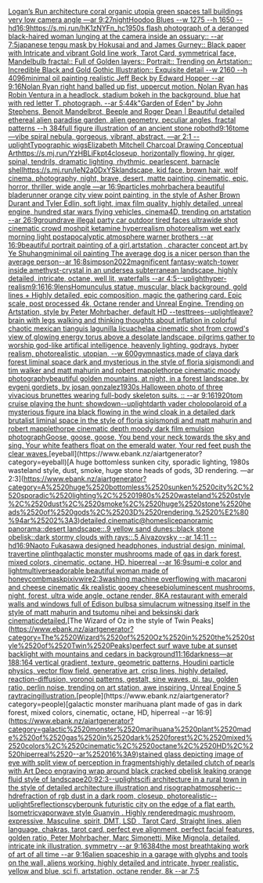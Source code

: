 [Logan’s Run architecture coral organic utopia green spaces tall buildings very low camera angle —ar 9:27](https://www.ebank.nz/aiartgenerator?category=Logan%E2%80%99s%2520Run%2520architecture%2520coral%2520organic%2520utopia%2520green%2520spaces%2520tall%2520buildings%2520very%2520low%2520camera%2520angle%2520%E2%80%94ar%25209%3A27)[night](https://www.ebank.nz/aiartgenerator?category=night)[Hoodoo Blues --w 1275 --h 1650 --hd](https://www.ebank.nz/aiartgenerator?category=Hoodoo%2520Blues%2520--w%25201275%2520--h%25201650%2520--hd)[16:9](https://www.ebank.nz/aiartgenerator?category=16%3A9)[<https://s.mj.run/hK1zNYFn_hc>](https://www.ebank.nz/aiartgenerator?category=%3Chttps%3A//s.mj.run/hK1zNYFn_hc%3E)[1950s flash photograph of a deranged black-haired woman lunging at the camera inside an ossuary:: --ar 7:5](https://www.ebank.nz/aiartgenerator?category=1950s%2520flash%2520photograph%2520of%2520a%2520deranged%2520black-haired%2520woman%2520lunging%2520at%2520the%2520camera%2520inside%2520an%2520ossuary%3A%3A%2520--ar%25207%3A5)[japanese  tengu mask by Hokusai and and James Gurney::  Black paper with Intricate and vibrant Gold line work, Tarot Card, symmetrical face, Mandelbulb fractal::  Full of Golden layers::  Portrait:: Trending on Artstation::  Incredible Black and Gold Gothic Illustration::  Exquisite detail  --w 2160  --h 4096](https://www.ebank.nz/aiartgenerator?category=japanese%2520%2520tengu%2520mask%2520by%2520Hokusai%2520and%2520and%2520James%2520Gurney%3A%3A%2520%2520Black%2520paper%2520with%2520Intricate%2520and%2520vibrant%2520Gold%2520line%2520work%2C%2520Tarot%2520Card%2C%2520symmetrical%2520face%2C%2520Mandelbulb%2520fractal%3A%3A%2520%2520Full%2520of%2520Golden%2520layers%3A%3A%2520%2520Portrait%3A%3A%2520Trending%2520on%2520Artstation%3A%3A%2520%2520Incredible%2520Black%2520and%2520Gold%2520Gothic%2520Illustration%3A%3A%2520%2520Exquisite%2520detail%2520%2520--w%25202160%2520%2520--h%25204096)[minimal oil painting realistic Jeff Beck by Edward Hopper --ar 9:16](https://www.ebank.nz/aiartgenerator?category=minimal%2520oil%2520painting%2520realistic%2520Jeff%2520Beck%2520by%2520Edward%2520Hopper%2520--ar%25209%3A16)[Nolan Ryan right hand balled up fist, uppercut motion. Nolan Ryan has Robin Ventura in a headlock. stadium bokeh in the background. blue hat with red letter T.  photograph. --ar 5:4](https://www.ebank.nz/aiartgenerator?category=Nolan%2520Ryan%2520right%2520hand%2520balled%2520up%2520fist%2C%2520uppercut%2520motion.%2520Nolan%2520Ryan%2520has%2520Robin%2520Ventura%2520in%2520a%2520headlock.%2520stadium%2520bokeh%2520in%2520the%2520background.%2520blue%2520hat%2520with%2520red%2520letter%2520T.%2520%2520photograph.%2520--ar%25205%3A4)[4k](https://www.ebank.nz/aiartgenerator?category=4k)["Garden of Eden" by John Stephens, Benoit Mandelbrot, Beeple and Roger Dean | Beautiful detailed ethereal alien paradise garden, alien geometry, peculiar angles, fractal patterns --h 384](https://www.ebank.nz/aiartgenerator?category=%22Garden%2520of%2520Eden%22%2520by%2520John%2520Stephens%2C%2520Benoit%2520Mandelbrot%2C%2520Beeple%2520and%2520Roger%2520Dean%2520%7C%2520Beautiful%2520detailed%2520ethereal%2520alien%2520paradise%2520garden%2C%2520alien%2520geometry%2C%2520peculiar%2520angles%2C%2520fractal%2520patterns%2520--h%2520384)[full figure illustration of an ancient stone robot](https://www.ebank.nz/aiartgenerator?category=full%2520figure%2520illustration%2520of%2520an%2520ancient%2520stone%2520robot)[hd](https://www.ebank.nz/aiartgenerator?category=hd)[9:16](https://www.ebank.nz/aiartgenerator?category=9%3A16)[tome](https://www.ebank.nz/aiartgenerator?category=tome)[—vibe spiral nebula, gorgeous, vibrant, abstract. —ar 2:1 --uplight](https://www.ebank.nz/aiartgenerator?category=%E2%80%94vibe%2520spiral%2520nebula%2C%2520gorgeous%2C%2520vibrant%2C%2520abstract.%2520%E2%80%94ar%25202%3A1%2520--uplight)[Typographic wigs](https://www.ebank.nz/aiartgenerator?category=Typographic%2520wigs)[Elizabeth Mitchell Charcoal Drawing Conceptual Art](https://www.ebank.nz/aiartgenerator?category=Elizabeth%2520Mitchell%2520Charcoal%2520Drawing%2520Conceptual%2520Art)[<https://s.mj.run/YzHBLiFkpt4>](https://www.ebank.nz/aiartgenerator?category=%3Chttps%3A//s.mj.run/YzHBLiFkpt4%3E)[closeup, horizontally flowing, hr giger, spinal, tendrils, dramatic lighting, rhythmic, pearlescent, barnacle shell](https://www.ebank.nz/aiartgenerator?category=closeup%2C%2520horizontally%2520flowing%2C%2520hr%2520giger%2C%2520spinal%2C%2520tendrils%2C%2520dramatic%2520lighting%2C%2520rhythmic%2C%2520pearlescent%2C%2520barnacle%2520shell)[<https://s.mj.run/leN2a0DxYSk>](https://www.ebank.nz/aiartgenerator?category=%3Chttps%3A//s.mj.run/leN2a0DxYSk%3E)[landscape, kid face, brown hair, wolf cinema, photography, night, brave, desert, matte painting, cinematic, epic, horror,  thriller, wide angle —ar 16:9](https://www.ebank.nz/aiartgenerator?category=landscape%2C%2520kid%2520face%2C%2520brown%2520hair%2C%2520wolf%2520cinema%2C%2520photography%2C%2520night%2C%2520brave%2C%2520desert%2C%2520matte%2520painting%2C%2520cinematic%2C%2520epic%2C%2520horror%2C%2520%2520thriller%2C%2520wide%2520angle%2520%E2%80%94ar%252016%3A9)[particles,](https://www.ebank.nz/aiartgenerator?category=particles%2C)[mohrbacher](https://www.ebank.nz/aiartgenerator?category=mohrbacher)[a beautiful bladerunner orange city view point painting, in the style of Asher Brown Durant and Tyler Edlin, soft light, imax film quality, highly detailed, unreal engine, hundred star wars flying vehicles, cinema4D, trending on artstation --ar 26:9](https://www.ebank.nz/aiartgenerator?category=a%2520beautiful%2520bladerunner%2520orange%2520city%2520view%2520point%2520painting%2C%2520in%2520the%2520style%2520of%2520Asher%2520Brown%2520Durant%2520and%2520Tyler%2520Edlin%2C%2520soft%2520light%2C%2520imax%2520film%2520quality%2C%2520highly%2520detailed%2C%2520unreal%2520engine%2C%2520hundred%2520star%2520wars%2520flying%2520vehicles%2C%2520cinema4D%2C%2520trending%2520on%2520artstation%2520--ar%252026%3A9)[ground](https://www.ebank.nz/aiartgenerator?category=ground)[rave illegal party car outdoor tired faces ultrawide shot cinematic crowd moshpit ketamine hyperrealism photorealism wet early morning light postapocalyptic atmosphere warner brothers  --ar 16:9](https://www.ebank.nz/aiartgenerator?category=rave%2520illegal%2520party%2520car%2520outdoor%2520tired%2520faces%2520ultrawide%2520shot%2520cinematic%2520crowd%2520moshpit%2520ketamine%2520hyperrealism%2520photorealism%2520wet%2520early%2520morning%2520light%2520postapocalyptic%2520atmosphere%2520warner%2520brothers%2520%2520--ar%252016%3A9)[beautiful portrait painting of a girl,artstation , character concept art,by Ye Shuhang](https://www.ebank.nz/aiartgenerator?category=beautiful%2520portrait%2520painting%2520of%2520a%2520girl%2Cartstation%2520%2C%2520character%2520concept%2520art%2Cby%2520Ye%2520Shuhang)[minimal oil painting The average dog is a nicer person than the average person--ar 16:8](https://www.ebank.nz/aiartgenerator?category=minimal%2520oil%2520painting%2520The%2520average%2520dog%2520is%2520a%2520nicer%2520person%2520than%2520the%2520average%2520person--ar%252016%3A8)[simpson](https://www.ebank.nz/aiartgenerator?category=simpson)[2022](https://www.ebank.nz/aiartgenerator?category=2022)[magnificent fantasy-watch-tower inside amethyst-crystal in an undersea subterranean landscape, highly detailed, intricate, octane, well lit, waterfalls --ar 4:5](https://www.ebank.nz/aiartgenerator?category=magnificent%2520fantasy-watch-tower%2520inside%2520amethyst-crystal%2520in%2520an%2520undersea%2520subterranean%2520landscape%2C%2520highly%2520detailed%2C%2520intricate%2C%2520octane%2C%2520well%2520lit%2C%2520waterfalls%2520--ar%25204%3A5)[--uplight](https://www.ebank.nz/aiartgenerator?category=--uplight)[hyper-realism](https://www.ebank.nz/aiartgenerator?category=hyper-realism)[9:16](https://www.ebank.nz/aiartgenerator?category=9%3A16)[16:9](https://www.ebank.nz/aiartgenerator?category=16%3A9)[lens](https://www.ebank.nz/aiartgenerator?category=lens)[Homunculus statue, muscular, black background, gold lines + Highly detailed, epic composition, magic the gathering card. Epic scale, post processed 4k, Octane render and Unreal Engine. Trending on Artstation, style by Peter Mohrbacher, default HD --test](https://www.ebank.nz/aiartgenerator?category=Homunculus%2520statue%2C%2520muscular%2C%2520black%2520background%2C%2520gold%2520lines%2520%2B%2520Highly%2520detailed%2C%2520epic%2520composition%2C%2520magic%2520the%2520gathering%2520card.%2520Epic%2520scale%2C%2520post%2520processed%25204k%2C%2520Octane%2520render%2520and%2520Unreal%2520Engine.%2520Trending%2520on%2520Artstation%2C%2520style%2520by%2520Peter%2520Mohrbacher%2C%2520default%2520HD%2520--test)[trees](https://www.ebank.nz/aiartgenerator?category=trees)[--uplight](https://www.ebank.nz/aiartgenerator?category=--uplight)[leave?](https://www.ebank.nz/aiartgenerator?category=leave%3F)[brain with legs walking and thinking thoughts about inflation in colorful chaotic mexican tianguis lagunilla licuachela](https://www.ebank.nz/aiartgenerator?category=brain%2520with%2520legs%2520walking%2520and%2520thinking%2520thoughts%2520about%2520inflation%2520in%2520colorful%2520chaotic%2520mexican%2520tianguis%2520lagunilla%2520licuachela)[a cinematic shot from crowd's view of glowing energy torus above a desolate landscape, pilgrims gather to worship god-like artifical intelligence, heavenly lighting, godrays, hyper realism, photorealistic, utopian, --w 600](https://www.ebank.nz/aiartgenerator?category=a%2520cinematic%2520shot%2520from%2520crowd%27s%2520view%2520of%2520glowing%2520energy%2520torus%2520above%2520a%2520desolate%2520landscape%2C%2520pilgrims%2520gather%2520to%2520worship%2520god-like%2520artifical%2520intelligence%2C%2520heavenly%2520lighting%2C%2520godrays%2C%2520hyper%2520realism%2C%2520photorealistic%2C%2520utopian%2C%2520--w%2520600)[gymnastics,made of clay](https://www.ebank.nz/aiartgenerator?category=gymnastics%2Cmade%2520of%2520clay)[a dark forest liminal space dark and mysterious in the style of floria sigismondi and tim walker and matt mahurin and robert mapplethorpe cinematic moody photography](https://www.ebank.nz/aiartgenerator?category=a%2520dark%2520forest%2520liminal%2520space%2520dark%2520and%2520mysterious%2520in%2520the%2520style%2520of%2520floria%2520sigismondi%2520and%2520tim%2520walker%2520and%2520matt%2520mahurin%2520and%2520robert%2520mapplethorpe%2520cinematic%2520moody%2520photography)[beautiful golden mountains, at night, in a forest landscape, by evgeni gordiets, by josan gonzalez](https://www.ebank.nz/aiartgenerator?category=beautiful%2520golden%2520mountains%2C%2520at%2520night%2C%2520in%2520a%2520forest%2520landscape%2C%2520by%2520evgeni%2520gordiets%2C%2520by%2520josan%2520gonzalez)[1930s Halloween photo of three vivacious brunettes wearing full-body skeleton suits. :: --ar 9:16](https://www.ebank.nz/aiartgenerator?category=1930s%2520Halloween%2520photo%2520of%2520three%2520vivacious%2520brunettes%2520wearing%2520full-body%2520skeleton%2520suits.%2520%3A%3A%2520--ar%25209%3A16)[1920](https://www.ebank.nz/aiartgenerator?category=1920)[tom cruise playing the hunt: showdown](https://www.ebank.nz/aiartgenerator?category=tom%2520cruise%2520playing%2520the%2520hunt%3A%2520showdown)[--uplight](https://www.ebank.nz/aiartgenerator?category=--uplight)[darth vader cholo](https://www.ebank.nz/aiartgenerator?category=darth%2520vader%2520cholo)[polaroid of a mysterious figure ina black flowing in the wind cloak in a detailed dark brutalist liminal space in the style of floria sigismondi and matt mahurin and robert mapplethorpe cinematic depth moody dark film emulsion photograph](https://www.ebank.nz/aiartgenerator?category=polaroid%2520of%2520a%2520mysterious%2520figure%2520ina%2520black%2520flowing%2520in%2520the%2520wind%2520cloak%2520in%2520a%2520detailed%2520dark%2520brutalist%2520liminal%2520space%2520in%2520the%2520style%2520of%2520floria%2520sigismondi%2520and%2520matt%2520mahurin%2520and%2520robert%2520mapplethorpe%2520cinematic%2520depth%2520moody%2520dark%2520film%2520emulsion%2520photograph)[Goose, goose, goose,  You bend your neck towards the sky and sing.  Your white feathers float on the emerald water,  Your red feet push the clear waves.](https://www.ebank.nz/aiartgenerator?category=Goose%2C%2520goose%2C%2520goose%2C%2520%2520You%2520bend%2520your%2520neck%2520towards%2520the%2520sky%2520and%2520sing.%2520%2520Your%2520white%2520feathers%2520float%2520on%2520the%2520emerald%2520water%2C%2520%2520Your%2520red%2520feet%2520push%2520the%2520clear%2520waves.)[eyeball](https://www.ebank.nz/aiartgenerator?category=eyeball)[A huge bottomless sunken city, sporadic lighting, 1980s wasteland style, dust, smoke, huge stone heads of gods, 3D rendering. —ar 2:3](https://www.ebank.nz/aiartgenerator?category=A%2520huge%2520bottomless%2520sunken%2520city%2C%2520sporadic%2520lighting%2C%25201980s%2520wasteland%2520style%2C%2520dust%2C%2520smoke%2C%2520huge%2520stone%2520heads%2520of%2520gods%2C%25203D%2520rendering.%2520%E2%80%94ar%25202%3A3)[detailed,](https://www.ebank.nz/aiartgenerator?category=detailed%2C)[cinematic](https://www.ebank.nz/aiartgenerator?category=cinematic)[@homeslice](https://www.ebank.nz/aiartgenerator?category=%40homeslice)[panoramic panorama::desert landscape::.9 yellow sand dunes::black stone obelisk::dark stormy clouds with rays::.5 Aivazovsky --ar 14:11 --hd](https://www.ebank.nz/aiartgenerator?category=panoramic%2520panorama%3A%3Adesert%2520landscape%3A%3A.9%2520yellow%2520sand%2520dunes%3A%3Ablack%2520stone%2520obelisk%3A%3Adark%2520stormy%2520clouds%2520with%2520rays%3A%3A.5%2520Aivazovsky%2520--ar%252014%3A11%2520--hd)[16:9](https://www.ebank.nz/aiartgenerator?category=16%3A9)[Naoto Fukasawa designed headphones, industrial design, minimal, travertine plinth](https://www.ebank.nz/aiartgenerator?category=Naoto%2520Fukasawa%2520designed%2520headphones%2C%2520industrial%2520design%2C%2520minimal%2C%2520travertine%2520plinth)[galactic monster mushrooms made of gas in dark forest, mixed colors, cinematic, octane, HD, hiperreal --ar 16:9](https://www.ebank.nz/aiartgenerator?category=galactic%2520monster%2520mushrooms%2520made%2520of%2520gas%2520in%2520dark%2520forest%2C%2520mixed%2520colors%2C%2520cinematic%2C%2520octane%2C%2520HD%2C%2520hiperreal%2520--ar%252016%3A9)[sumi-e color and light](https://www.ebank.nz/aiartgenerator?category=sumi-e%2520color%2520and%2520light)[multiverse](https://www.ebank.nz/aiartgenerator?category=multiverse)[adorable beautiful woman made of honeycomb](https://www.ebank.nz/aiartgenerator?category=adorable%2520beautiful%2520woman%2520made%2520of%2520honeycomb)[mask](https://www.ebank.nz/aiartgenerator?category=mask)[pixiv](https://www.ebank.nz/aiartgenerator?category=pixiv)[wire](https://www.ebank.nz/aiartgenerator?category=wire)[2:3](https://www.ebank.nz/aiartgenerator?category=2%3A3)[washing machine overflowing with macaroni and cheese cinematic 4k realistic gooey cheese](https://www.ebank.nz/aiartgenerator?category=washing%2520machine%2520overflowing%2520with%2520macaroni%2520and%2520cheese%2520cinematic%25204k%2520realistic%2520gooey%2520cheese)[bioluminescent mushrooms, night, forest, ultra wide angle, octane render, 8K](https://www.ebank.nz/aiartgenerator?category=bioluminescent%2520mushrooms%2C%2520night%2C%2520forest%2C%2520ultra%2520wide%2520angle%2C%2520octane%2520render%2C%25208K)[A restaurant with emerald walls and windows full of Edison bulbs](https://www.ebank.nz/aiartgenerator?category=A%2520restaurant%2520with%2520emerald%2520walls%2520and%2520windows%2520full%2520of%2520Edison%2520bulbs)[a simulacrum witnessing itself in the style of matt mahurin and tsutomu nihei and beksinski dark cinematic](https://www.ebank.nz/aiartgenerator?category=a%2520simulacrum%2520witnessing%2520itself%2520in%2520the%2520style%2520of%2520matt%2520mahurin%2520and%2520tsutomu%2520nihei%2520and%2520beksinski%2520dark%2520cinematic)[detailed.](https://www.ebank.nz/aiartgenerator?category=detailed.)[The Wizard of Oz in the style of Twin Peaks](https://www.ebank.nz/aiartgenerator?category=The%2520Wizard%2520of%2520Oz%2520in%2520the%2520style%2520of%2520Twin%2520Peaks)[perfect surf wave tube at sunset backlight with mountains and cedars in background](https://www.ebank.nz/aiartgenerator?category=perfect%2520surf%2520wave%2520tube%2520at%2520sunset%2520backlight%2520with%2520mountains%2520and%2520cedars%2520in%2520background)[11:16](https://www.ebank.nz/aiartgenerator?category=11%3A16)[darkness](https://www.ebank.nz/aiartgenerator?category=darkness)[—ar 188:164 vertical gradient, texture, geometric patterns, Houdini particle physics, vector flow field, generative art, crisp lines, highly detailed, reaction-diffusion, voronoi patterns, gestalt, sine waves, pi, tau, golden ratio, perlin noise, trending on art station, awe inspiring, Unreal Engine 5 raytracing](https://www.ebank.nz/aiartgenerator?category=%E2%80%94ar%2520188%3A164%2520vertical%2520gradient%2C%2520texture%2C%2520geometric%2520patterns%2C%2520Houdini%2520particle%2520physics%2C%2520vector%2520flow%2520field%2C%2520generative%2520art%2C%2520crisp%2520lines%2C%2520highly%2520detailed%2C%2520reaction-diffusion%2C%2520voronoi%2520patterns%2C%2520gestalt%2C%2520sine%2520waves%2C%2520pi%2C%2520tau%2C%2520golden%2520ratio%2C%2520perlin%2520noise%2C%2520trending%2520on%2520art%2520station%2C%2520awe%2520inspiring%2C%2520Unreal%2520Engine%25205%2520raytracing)[illustration.](https://www.ebank.nz/aiartgenerator?category=illustration.)[people](https://www.ebank.nz/aiartgenerator?category=people)[galactic monster marihuana plant made of gas in dark forest, mixed colors, cinematic, octane, HD, hiperreal --ar 16:9](https://www.ebank.nz/aiartgenerator?category=galactic%2520monster%2520marihuana%2520plant%2520made%2520of%2520gas%2520in%2520dark%2520forest%2C%2520mixed%2520colors%2C%2520cinematic%2C%2520octane%2C%2520HD%2C%2520hiperreal%2520--ar%252016%3A9)[stained glass depicting image of eye with split view of perception in fragments](https://www.ebank.nz/aiartgenerator?category=stained%2520glass%2520depicting%2520image%2520of%2520eye%2520with%2520split%2520view%2520of%2520perception%2520in%2520fragments)[highly detailed clutch of pearls with Art Deco engraving wrap around black cracked obelisk leaking orange fluid style of landscape](https://www.ebank.nz/aiartgenerator?category=highly%2520detailed%2520clutch%2520of%2520pearls%2520with%2520Art%2520Deco%2520engraving%2520wrap%2520around%2520black%2520cracked%2520obelisk%2520leaking%2520orange%2520fluid%2520style%2520of%2520landscape)[20:9](https://www.ebank.nz/aiartgenerator?category=20%3A9)[2:3](https://www.ebank.nz/aiartgenerator?category=2%3A3)[--uplight](https://www.ebank.nz/aiartgenerator?category=--uplight)[scifi architecture in a rural town in the style of detailed architecture illustration and risograph](https://www.ebank.nz/aiartgenerator?category=scifi%2520architecture%2520in%2520a%2520rural%2520town%2520in%2520the%2520style%2520of%2520detailed%2520architecture%2520illustration%2520and%2520risograph)[atmospheric](https://www.ebank.nz/aiartgenerator?category=atmospheric)[--hd](https://www.ebank.nz/aiartgenerator?category=--hd)[refraction of rgb dust in a dark room, closeup, photorealistic](https://www.ebank.nz/aiartgenerator?category=refraction%2520of%2520rgb%2520dust%2520in%2520a%2520dark%2520room%2C%2520closeup%2C%2520photorealistic)[--uplight](https://www.ebank.nz/aiartgenerator?category=--uplight)[5](https://www.ebank.nz/aiartgenerator?category=5)[reflections](https://www.ebank.nz/aiartgenerator?category=reflections)[cyberpunk futuristic city on the edge of a flat earth. Isometric](https://www.ebank.nz/aiartgenerator?category=cyberpunk%2520futuristic%2520city%2520on%2520the%2520edge%2520of%2520a%2520flat%2520earth.%2520Isometric)[vaporwave style Guanyin . Highly rendered](https://www.ebank.nz/aiartgenerator?category=vaporwave%2520style%2520Guanyin%2520.%2520Highly%2520rendered)[magic mushroom, expressive, Masculine, spirit, DMT, LSD , Tarot Card, Straight lines, alien language, chakras, tarot card, perfect eye alignment, perfect facial features, golden ratio, Peter Mohrbacher, Marc Simonetti, Mike Mignola, detailed, intricate ink illustration, symmetry --ar 9:16](https://www.ebank.nz/aiartgenerator?category=magic%2520mushroom%2C%2520expressive%2C%2520Masculine%2C%2520spirit%2C%2520DMT%2C%2520LSD%2520%2C%2520Tarot%2520Card%2C%2520Straight%2520lines%2C%2520alien%2520language%2C%2520chakras%2C%2520tarot%2520card%2C%2520perfect%2520eye%2520alignment%2C%2520perfect%2520facial%2520features%2C%2520golden%2520ratio%2C%2520Peter%2520Mohrbacher%2C%2520Marc%2520Simonetti%2C%2520Mike%2520Mignola%2C%2520detailed%2C%2520intricate%2520ink%2520illustration%2C%2520symmetry%2520--ar%25209%3A16)[384](https://www.ebank.nz/aiartgenerator?category=384)[the most breathtaking work of art of all time  --ar 9:16](https://www.ebank.nz/aiartgenerator?category=the%2520most%2520breathtaking%2520work%2520of%2520art%2520of%2520all%2520time%2520%2520--ar%25209%3A16)[alien spaceship in a garage with glyphs and tools on the wall, aliens working, highly detailed and intricate, hyper realistic, yellow and blue, sci fi, artstation, octane render, 8k --ar 7:5](https://www.ebank.nz/aiartgenerator?category=alien%2520spaceship%2520in%2520a%2520garage%2520with%2520glyphs%2520and%2520tools%2520on%2520the%2520wall%2C%2520aliens%2520working%2C%2520highly%2520detailed%2520and%2520intricate%2C%2520hyper%2520realistic%2C%2520yellow%2520and%2520blue%2C%2520sci%2520fi%2C%2520artstation%2C%2520octane%2520render%2C%25208k%2520--ar%25207%3A5)